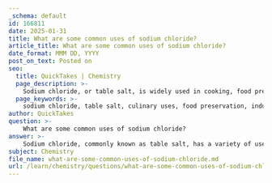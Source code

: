 ```yaml
---
_schema: default
id: 166811
date: 2025-01-31
title: What are some common uses of sodium chloride?
article_title: What are some common uses of sodium chloride?
date_format: MMM DD, YYYY
post_on_text: Posted on
seo:
  title: QuickTakes | Chemistry
  page_description: >-
    Sodium chloride, or table salt, is widely used in cooking, food preservation, industrial applications, de-icing, medical practices, textile dyeing, water treatment, and swimming pool maintenance.
  page_keywords: >-
    sodium chloride, table salt, culinary uses, food preservation, industrial applications, de-icing, medical uses, textile industry, water treatment, pool maintenance
author: QuickTakes
question: >-
    What are some common uses of sodium chloride?
answer: >-
    Sodium chloride, commonly known as table salt, has a variety of uses across different sectors. Here are some of the most common applications:\n\n1. **Culinary Uses**: Sodium chloride is widely used in cooking as a seasoning to enhance the flavor of food. It is a universal condiment that not only adds taste but also plays a critical role in food preservation. Historically, salt has been used to draw moisture out of foods, inhibiting bacterial growth and extending shelf life.\n\n2. **Food Preservation**: Beyond its role as a seasoning, sodium chloride is essential in preserving perishable items. It helps in curing meats, pickling vegetables, and making various preserved foods like beef jerky and dried fish.\n\n3. **Industrial Applications**: Sodium chloride is a key raw material in the chemical industry. It is used in the production of chlorine and sodium hydroxide through the chlor-alkali process, which are vital for manufacturing plastics, paper, detergents, and other chemicals.\n\n4. **De-icing**: In colder climates, sodium chloride is commonly used to de-ice roads and pathways during winter. It effectively lowers the freezing point of water, helping to melt ice and improve safety on roadways.\n\n5. **Medical Uses**: Sodium chloride solutions are used in medical settings, such as saline solutions for intravenous therapy, nasal sprays to moisten dry nasal passages, and as a treatment for dehydration.\n\n6. **Textile Industry**: In the textile industry, sodium chloride is used in the dyeing process to help fix dyes to fabrics.\n\n7. **Water Treatment**: Sodium chloride is also used in water softening processes, where it helps to remove calcium and magnesium ions from hard water, making it more suitable for household use.\n\n8. **Pool Maintenance**: Saltwater systems in swimming pools utilize sodium chloride to generate chlorine, providing sanitation while reducing the need for added chlorine chemicals.\n\nThese diverse applications highlight the importance of sodium chloride in both everyday life and various industrial processes.
subject: Chemistry
file_name: what-are-some-common-uses-of-sodium-chloride.md
url: /learn/chemistry/questions/what-are-some-common-uses-of-sodium-chloride
---
```


&nbsp;